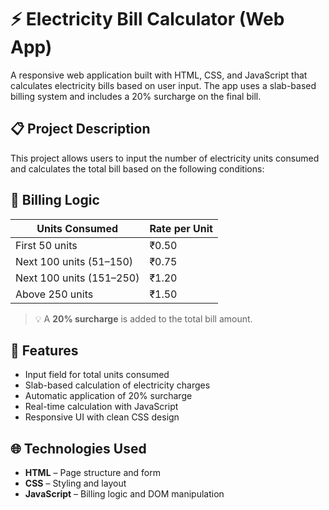 # ⚡ Electricity Bill Calculator (Web App)

A responsive web application built with HTML, CSS, and JavaScript that calculates electricity bills based on user input. The app uses a slab-based billing system and includes a 20% surcharge on the final bill.

## 📋 Project Description

This project allows users to input the number of electricity units consumed and calculates the total bill based on the following conditions:

## 🧮 Billing Logic

| Units Consumed          | Rate per Unit  |
|-------------------------|----------------|
| First 50 units          | ₹0.50          |
| Next 100 units (51–150) | ₹0.75          |
| Next 100 units (151–250)| ₹1.20          |
| Above 250 units         | ₹1.50          |

> 💡 A **20% surcharge** is added to the total bill amount.

## 🧰 Features

- Input field for total units consumed
- Slab-based calculation of electricity charges
- Automatic application of 20% surcharge
- Real-time calculation with JavaScript
- Responsive UI with clean CSS design

## 🌐 Technologies Used

- **HTML** – Page structure and form
- **CSS** – Styling and layout
- **JavaScript** – Billing logic and DOM manipulation
